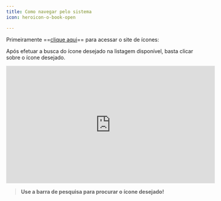 ```yaml
---
title: Como navegar pelo sistema
icon: heroicon-o-book-open

---
```


Primeiramente ==<a href="https://www.svgrepo.com/" target="_blank">clique aqui</a>== para acessar o site de ícones:

Após efetuar a busca do ícone desejado na listagem disponível, basta clicar sobre o ícone desejado.

<iframe width="560" height="315" src="https://www.youtube.com/embed/tCXGJQYZ9JA?si=9WRGu6g5ZEsBcGbX" title="YouTube video player" frameborder="0" allow="accelerometer; autoplay; clipboard-write; encrypted-media; gyroscope; picture-in-picture; web-share" referrerpolicy="strict-origin-when-cross-origin" allowfullscreen></iframe>

> **Use a barra de pesquisa para procurar o ícone desejado!** 


	


